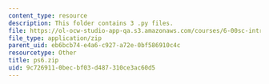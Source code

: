```yaml
---
content_type: resource
description: This folder contains 3 .py files.
file: https://ol-ocw-studio-app-qa.s3.amazonaws.com/courses/6-00sc-introduction-to-computer-science-and-programming-spring-2011/9c7269110becbf03d487310ce3ac60d5_ps6.zip
file_type: application/zip
parent_uid: eb6bcb74-e4a6-c927-a72e-0bf586910c4c
resourcetype: Other
title: ps6.zip
uid: 9c726911-0bec-bf03-d487-310ce3ac60d5
---
```

